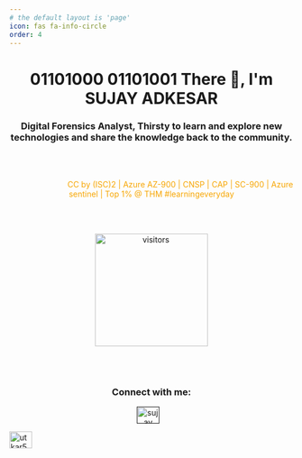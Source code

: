 ```yaml
---
# the default layout is 'page'
icon: fas fa-info-circle
order: 4
---
```



<h1 align="center">01101000 01101001 There 👋, I'm SUJAY ADKESAR</h1>
<h3 align="center">Digital Forensics Analyst, Thirsty to learn and explore new technologies and share the knowledge back to the community.</h3>



<br><br>
<p align="center" style="color:#f7a602;">&nbsp; &nbsp; &nbsp; &nbsp; &nbsp; &nbsp; &nbsp;&nbsp;&nbsp;&nbsp;&nbsp; &nbsp;&nbsp;&nbsp;&nbsp; &nbsp;&nbsp; CC by (ISC)2 | Azure AZ-900 | CNSP | CAP | SC-900 | Azure sentinel | Top 1% @ THM #learningeveryday</p>

<br><br>


<div style="display: flex; justify-content: center; align-items: center;">
  <div style="text-align: center;">
    <img src="https://visitor-badge.laobi.icu/badge?page_id=thelocalh0st.github.io" alt="visitors" style="width: 200px; height: auto;" />
  </div>
</div>

<br><br>




<h3 align="center">Connect with me:</h3>
<p align="center">
<a href="" target="blank"><img align="center" src="https://raw.githubusercontent.com/rahuldkjain/github-profile-readme-generator/master/src/images/icons/Social/twitter.svg" alt="sujay" height="30" width="40" /></a>
&nbsp;&nbsp;
  
  
<a href="https://www.linkedin.com/in/sujay-adkesar-a90725224" target="blank"><img align="center" src="https://raw.githubusercontent.com/rahuldkjain/github-profile-readme-generator/master/src/images/icons/Social/linked-in-alt.svg" alt="utkar5hm" height="30" width="40" /></a>
&nbsp;&nbsp;

